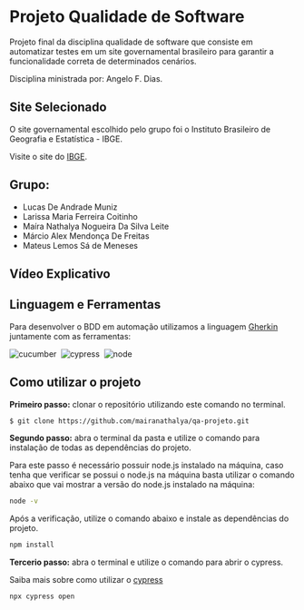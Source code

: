 # Projeto Qualidade de Software 

Projeto final da disciplina qualidade de software que consiste em automatizar testes em um site governamental brasileiro para garantir a funcionalidade correta de determinados cenários. 

Disciplina ministrada por: Angelo F. Dias. 


## Site Selecionado

O site governamental escolhido pelo grupo foi o Instituto Brasileiro de Geografia e Estatística - IBGE. 

Visite o site do [IBGE](https://www.ibge.gov.br/).


## Grupo: 

- Lucas De Andrade Muniz
- Larissa Maria Ferreira Coitinho
- Maíra Nathalya Nogueira Da Silva Leite
- Márcio Alex Mendonça De Freitas
- Mateus Lemos Sá de Meneses

## Vídeo Explicativo 



## Linguagem e Ferramentas

Para desenvolver o BDD em automação utilizamos a linguagem [Gherkin](https://blog.onedaytesting.com.br/gherkin/) 
juntamente com as ferramentas: 

![cucumber](https://img.shields.io/badge/Cucumber-43B02A?style=for-the-badge&logo=cucumber&logoColor=white)&nbsp;
![cypress](https://img.shields.io/badge/Cypress-17202C?style=for-the-badge&logo=cypress&logoColor=white)&nbsp;
![node](https://img.shields.io/badge/Node%20js-339933?style=for-the-badge&logo=nodedotjs&logoColor=white)&nbsp;

## Como utilizar o projeto 

**Primeiro passo:** clonar o repositório utilizando este comando no terminal.


```bash
$ git clone https://github.com/mairanathalya/qa-projeto.git
```

 **Segundo passo:** abra o terminal da pasta e utilize o comando para instalação de todas as dependências do projeto. 

Para este passo é necessário possuir node.js instalado na máquina, caso tenha que verificar se possui o node.js na máquina basta utilizar o comando abaixo que vai mostrar a versão do node.js instalado na máquina:

 
```bash
node -v 
```

Após a verificação, utilize o comando abaixo e instale as dependências do projeto.

```bash
npm install
```

**Tercerio passo:** abra o terminal e utilize o comando para abrir o cypress.

Saiba mais sobre como utilizar o [cypress](https://docs.cypress.io/guides/getting-started/opening-the-app)

```bash
npx cypress open
```













